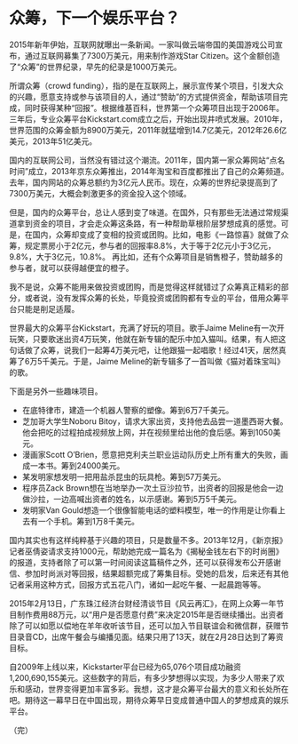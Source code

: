 # 众筹，下一个娱乐平台？

2015年新年伊始，互联网就曝出一条新闻。一家叫做云端帝国的美国游戏公司宣布，通过互联网募集了7300万美元，用来制作游戏Star Citizen。这个金额创造了“众筹”的世界纪录，早先的纪录是1000万美元。

所谓众筹（crowd funding），指的是在互联网上，展示宣传某个项目，引发大众的兴趣，愿意支持或参与该项目的人，通过“赞助”的方式提供资金，帮助该项目完成，同时获得某种“回报”。根据维基百科，世界第一个众筹项目出现于2006年。三年后，专业众筹平台Kickstart.com成立之后，开始出现井喷式发展。2010年，世界范围的众筹金额为8900万美元，2011年就猛增到14.7亿美元，2012年26.6亿美元，2013年51亿美元。  

国内的互联网公司，当然没有错过这个潮流。2011年，国内第一家众筹网站“点名时间”成立，2013年京东众筹推出，2014年淘宝和百度都推出了自己的众筹频道。去年，国内网站的众筹总额约为3亿元人民币。现在，众筹的世界纪录提高到了7300万美元，大概会刺激更多的资金投入这个领域。

但是，国内的众筹平台，总让人感到变了味道。在国外，只有那些无法通过常规渠道拿到资金的项目，才会走众筹这条路，有一种帮助草根阶层梦想成真的感觉。可是，在国内，众筹却变成了变相的投资或团购。比如，电影《一路惊喜》就做了众筹，规定票房小于2亿元，参与者的回报率8.8%，大于等于2亿元小于3亿元，9.8%，大于3亿元，10.8%。  再比如，还有个众筹项目是销售橙子，赞助越多的参与者，就可以获得越便宜的橙子。

我不是说，众筹不能用来做投资或团购，而是觉得这样就错过了众筹真正精彩的部分，或者说，没有发挥众筹的长处，毕竟投资或团购都有专业的平台，借用众筹平台只能是削足适履。

世界最大的众筹平台Kickstart，充满了好玩的项目。歌手Jaime Meline有一次开玩笑，只要歌迷出资4万玩笑，他就在新专辑的配乐中加入猫叫。结果，有人把这句话做了众筹，说我们一起筹4万美元吧，让他跟猫一起唱歌！经过41天，居然真筹了6万5千美元。于是，Jaime Meline的新专辑多了一首叫做《猫对着珠宝叫》的歌。

下面是另外一些趣味项目。

- 在底特律市，建造一个机器人警察的塑像。筹到6万7千美元。
- 芝加哥大学生Noboru Bitoy，请求大家出资，支持他去品尝一道墨西哥大餐。他会把吃的过程拍成视频放上网，并在视频里给出他的食后感。筹到1050美元。
- 漫画家Scott O’Brien，愿意把克利夫兰职业运动队历史上所有重大的失败，画成一本书。筹到24000美元。
- 某发明家想发明一把用盐杀昆虫的玩具枪。筹到57万美元。
- 程序员Zack Brown想在当地举办一次土豆沙拉节，出资者的回报是他会一边做沙拉，一边高喊出资者的姓名，以示感谢。筹到5万5千美元。
- 发明家Van Gould想造一个很像智能电话的塑料模型，唯一的作用是让你看上去有一个手机。筹到1万8千美元。

国内其实也有这样纯粹基于兴趣的项目，只是数量不多。2013年12月，《新京报》记者巫倩姿请求支持1000元，帮助她完成一篇名为《揭秘金钱左右下的时尚圈》的报道，支持者除了可以第一时间阅读这篇稿件之外，还可以获得发布公开感谢信、参加时尚派对等回报，结果超额完成了筹集目标。受她的启发，后来还有其他记者采用这种方式，回报方式五花八门，诸如一起吃午餐、一起晨跑等等。

2015年2月13日，广东珠江经济台财经清谈节目《风云再汇》，在网上众筹一年节目制作费用88万元，以“用户是否愿意付费”来决定2015年是否继续播出。出资者除了可以如愿以偿地在羊年收听该节目，还可以加入节目联谊会和微信群，获赠节目录音CD，出席午餐会与编播见面。结果只用了13天，就在2月28日达到了筹资目标。

自2009年上线以来，Kickstarter平台已经为65,076个项目成功融资1,200,690,155美元。这些数字的背后，有多少梦想得以实现，为多少人带来了欢乐和感动，世界变得更加丰富多彩。我想，这才是众筹平台最大的意义和长处所在吧。期待这一幕早日在中国出现，期待众筹早日变成普通中国人的梦想成真的娱乐平台。

（完）